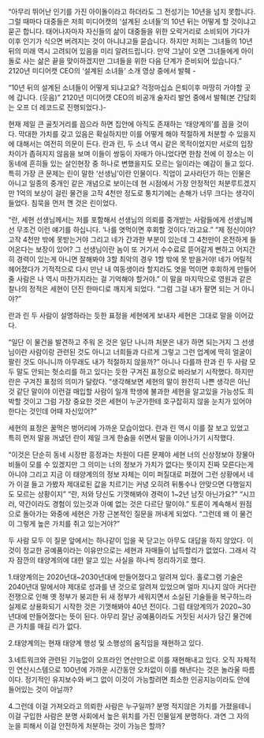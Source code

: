 “아무리 뛰어난 인기를 가진 아이돌이라고 하더라도 그 전성기는 10년을 넘지 못합니다. 그럴 때마다 대중들은 저희 미디어캣의 ‘설계된 소녀들’의 10년 뒤는 어떻게 할 것이냐고 묻곤 합니다. 태어나자마자 자신들의 삶이 대중들을 위한 오락거리로 소비되어 가다가 이후 인기가 식으면 버려지는 것이 아니냐고들 묻습니다. 하지만 저희는 그녀들의 10년 뒤의 미래 역시 고려되어 있음을 미리 알려드립니다. 만약 그날이 오면 그녀들에게 아이돌로 사는 삶은 끝을 맞이하겠지만 그녀들을 위한 다음 단계가 준비되어 있습니다.”
	2120년 미디어캣 CEO의 ‘설계된 소녀들’ 소개 영상 중에서 발췌 -

“10년 뒤의 설계된 소녀들이 어떻게 되냐고요? 걱정마십쇼 은퇴이후 마땅히 가야할 곳에 갑니다. (웃음)”
	2120년 미디어캣 CEO의 비공개 술자리 발언 중에서 발췌(본 간담회는 오프 더 레코드로 진행되었다.)-


현재 제일 큰 골칫거리를 꼽으라 하면 집안에 아직도 존재하는 ‘태양계의’를 꼽을 것이다. 막대한 가치를 갖고 있음은 확실하지만 이를 어떻게 해야 적절하게 처분할 수 있을지에 대해서는 여전히 의문이 든다. 란과 린, 두 소녀 역시 같은 목적이었지만 서로의 입장 차이가 좁혀지지 않음을 보며 이들이 쌍둥이 자매가 아니었다면 한참 전에 이 장소는 이 동네에 흔히들 있는 살인현장 중 하나로 변했을지도 모르는 일이라는 예감이 들고 있다.
특히 가장 큰 문제는 린이 말한 ‘선생님’이란 인물이다. 직업이 교사라던가 하는 인물은 아니고 일종의 중개인 같은 개념으로 보이는데 현 시점에서 가장 안정적인 처분루트겠지만 1억의 보상이 걸린 물건을 고작 4천만 정도로 퉁치기에는 손해가 너무 크다는 생각이 들었다. 침묵을 먼저 깬 것은 린이었다.

“란, 세현 선생님께서는 저를 포함해서 선생님의 의뢰를 중개받는 사람들에게 선생님께선 무조건 이런 얘기를 하십니다. ‘나를 엿먹이면 후회할 것이다.’라고요.”
“제 정신이야? 고작 4천만 밖에 못받는거야 그리고 네가 간과한 부분이 있는데 그 4천만이 온전하게 들어온다는 보장이 있어? 그 선생님이란 놈이 또 거기서 수수료로 뜯어갈게 뻔하고 어지간히 경력이 있는게 아니면 잘해봐야 3할 최악의 경우 1할 밖에 못 받을거야! 네가 어릴적 헤어졌다가 기적적으로 다시 만난 내 여동생이라 할지라도 엿을 먹이면 후회하게 만들어줄 사람은 나 역시 마찬가지라는 걸 기억해야 할거야.”
이 말을 마지막으로 영원과 같은 찰나의 정적은 세현이 던진 한마디로 깨지게 되었다.
“그럼 그걸 내가 팔면 되는 거 아니야?”

란과 린 두 사람이 설명하라는 듯한 표정을 세현에게 보내자 세현은 그대로 말을 이어갔다.

“일단 이 물건을 발견하고 주워 온 것은 일단 나니까 처분은 내가 하면 되는거지 그 선생님이란 사람이랑 관련된 것도 아니고 너희들과 다르게 그렇고 그런 업계에 딱히 얼굴이 팔린 것도 아니니까 아무래도 내가 적절하지 않을까?”
아니나 다를까 란과 린 두 사람 모두 말도 안되는 헛소리를 하고 있다는 듯한 구겨진 표정으로 바라보기 시작했다. 하지만 란은 구겨진 표정의 의미가 달랐다.
“생각해보면 세현의 말이 완전히 나쁜 생각은 아닌 것 같단 말이야 이런걸 매입할 사람이 일개 학생에 불과한 세현을 알고있을 가능성도 희박할 것이고 그럼 가장 중요한 것은 세현이 누군가한테 호구잡히지 않을 눈치가 있어야한다는 것인데 어때 자신있어?”

세현의 표정은 꿀먹은 벙어리에 가까운 모습이었다. 란과 린 역시 이를 잘 보고 있었고 특히 먼저 말을 꺼냈던 란이 제일 크게 한숨을 쉬면서 말을 이어나가기 시작했다.

“이것은 단순히 동네 시장판 흥정과는 차원이 다른 문제야 세현 너의 신상정보야 장물아비들이 모를 수 있겠지만 그 의미는 너의 정보가 가치가 없다는 뜻이지 진짜 모른다는게 아니야 그리고 지금 이 태양계의의 정보 자체는 이미 퍼질대로 퍼졌어 그런 상황에서 네가 이걸 들고 가봤자 제대로된 값을 치르기는 커녕 오히려 뒤통수나 안맞으면 다행일지도 모르는 상황이지”
“란, 저와 당신도 기껏해봐야 경력이 1~2년 남짓 아닌가요?”
“시끄러, 약간이라도 경험이 있는것과 아예 없는 것은 다르단 말이야.”
토론이 계속해서 원점으로 돌아가는 와중에 세현은 가장 근본적인 질문을 꺼내게 되었다.
“그런데 왜 이 물건이 그렇게 높은 가치를 쥐고 있는거야?”

두 사람 모두 이 질문 앞에서는 하나같이 입을 꾹 닫고는 아무도 대답을 하지 않았다. 이것이 정교한 공예품이라는 이유만으로는 세현과 자매들이 납득할리가 없었다.
그래서 각자 잠깐의 태양계의에 대한 알고 있는 사실을 하나씩 정리하기로 했다.
 
1.태양계의는 2020년대~2030년대에 만들어졌다고 알려져 있다.
홀로그램 기술은 2040년대 말에서야 제대로 성과를 낸 것으로 알려져 있었으며 얼마 지나지 않아 커다란 전쟁으로 인해 옛 정부가 붕괴한 뒤 새 정부가 세워지면서 소실된 기술들을 복구하느라 실제로 상용화되기 시작한 것은 기껏해봐야 40년 전이다. 그럼 태양계의가 2020~30년대에 만들어졌다는 뜻이 된다. 아무리 잘난 공예품이라도 거짓된 서사가 담긴 물건에 큰 가치를 매길 리가 없다.

2.태양계의는 현재 태양계 행성 및 소행성의 움직임을 재현하고 있다.

3.네트워크와 관련된 기능없이 오프라인 연산만으로 이를 재현해내고 있다.
오직 자체적인 연산시스템으로 100년에 가까운 시간동안 오차없이 이를 해낸다는 것은 놀라울 따름이다. 정기적인 유지보수와 버그 없이 이것이 가능할려면 최소한 인공지능이라도 안에 들어있는 것이 아닐까?

4.그런데 이걸 가져오라고 의뢰한 사람은 누구일까?
분명 적지않은 가치를 가졌을테니 이걸 구입한 사람은 분명 사회에서 높은 위치를 가진 인물일게 분명하다. 과연 그 자의 눈을 피해서 이걸 안전하게 처분하는 것이 가능은 할까?